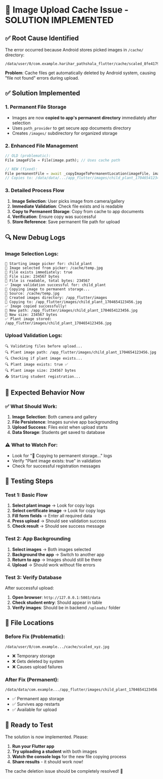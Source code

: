 # 🔧 Image Upload Cache Issue - SOLUTION IMPLEMENTED

## ✅ **Root Cause Identified**
The error occurred because Android stores picked images in `/cache/` directory:
```
/data/user/0/com.example.harihar_pathshala_flutter/cache/scaled_8fe41797...jpg
```

**Problem**: Cache files get automatically deleted by Android system, causing "file not found" errors during upload.

## ✅ **Solution Implemented**

### 1. **Permanent File Storage**
- Images are now **copied to app's permanent directory** immediately after selection
- Uses `path_provider` to get secure app documents directory
- Creates `/images/` subdirectory for organized storage

### 2. **Enhanced File Management**
```dart
// OLD (problematic):
File imageFile = File(image.path); // Uses cache path

// NEW (fixed):
File permanentFile = await _copyImageToPermanentLocation(imageFile, imageType);
// Copies to: /data/data/.../app_flutter/images/child_plant_1704654123456.jpg
```

### 3. **Detailed Process Flow**
1. **Image Selection**: User picks image from camera/gallery
2. **Immediate Validation**: Check file exists and is readable
3. **Copy to Permanent Storage**: Copy from cache to app documents
4. **Verification**: Ensure copy was successful
5. **Store Reference**: Save permanent file path for upload

## 🔍 **New Debug Logs**

### Image Selection Logs:
```
📸 Starting image picker for: child_plant
📸 Image selected from picker: /cache/temp.jpg
📸 File exists immediately: true
📸 File size: 234567 bytes
📸 File is readable, total bytes: 234567
✅ Image validation successful for: child_plant
📁 Copying image to permanent storage...
📁 Source: /cache/temp.jpg
📁 Created images directory: /app_flutter/images
📁 Copying to: /app_flutter/images/child_plant_1704654123456.jpg
✅ Image copied successfully!
📁 New path: /app_flutter/images/child_plant_1704654123456.jpg
📁 New size: 234567 bytes
✅ Plant image stored: /app_flutter/images/child_plant_1704654123456.jpg
```

### Upload Validation Logs:
```
🔍 Validating files before upload...
🔍 Plant image path: /app_flutter/images/child_plant_1704654123456.jpg
🔍 Checking if plant image exists...
🔍 Plant image exists: true ✅
🔍 Plant image size: 234567 bytes
📤 Starting student registration...
```

## 🎯 **Expected Behavior Now**

### ✅ **What Should Work**:
1. **Image Selection**: Both camera and gallery
2. **File Persistence**: Images survive app backgrounding
3. **Upload Success**: Files exist when upload starts
4. **Data Storage**: Students get saved to database

### ⚠️ **What to Watch For**:
- Look for "📁 Copying to permanent storage..." logs
- Verify "Plant image exists: true" in validation
- Check for successful registration messages

## 🧪 **Testing Steps**

### Test 1: Basic Flow
1. **Select plant image** → Look for copy logs
2. **Select certificate image** → Look for copy logs  
3. **Fill form fields** → Enter all required data
4. **Press upload** → Should see validation success
5. **Check result** → Should see success message

### Test 2: App Backgrounding
1. **Select images** → Both images selected
2. **Background the app** → Switch to another app
3. **Return to app** → Images should still be there
4. **Upload** → Should work without file errors

### Test 3: Verify Database
After successful upload:
1. **Open browser**: `http://127.0.0.1:5003/data`
2. **Check student entry**: Should appear in table
3. **Verify images**: Should be in backend `/uploads/` folder

## 📱 **File Locations**

### Before Fix (Problematic):
```
/data/user/0/com.example.../cache/scaled_xyz.jpg
```
- ❌ Temporary storage
- ❌ Gets deleted by system
- ❌ Causes upload failures

### After Fix (Permanent):
```
/data/data/com.example.../app_flutter/images/child_plant_1704654123456.jpg
```
- ✅ Permanent app storage
- ✅ Survives app restarts
- ✅ Available for upload

## 🚀 **Ready to Test**

The solution is now implemented. Please:

1. **Run your Flutter app**
2. **Try uploading a student** with both images
3. **Watch the console logs** for the new file copying process
4. **Share results** - it should work now!

The cache deletion issue should be completely resolved! 🎉
